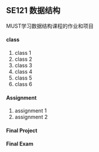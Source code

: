 ## SE121 数据结构

MUST学习数据结构课程的作业和项目

#### class

1. class 1
2. class 2
3. class 3
4. class 4
5. class 5
6. class 6

#### Assignment

1. assignment 1
2. assignment 2

#### Final Project

#### Final Exam
